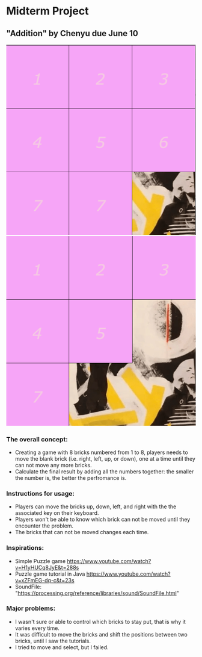 # Midterm Project
## "Addition" by Chenyu due June 10
![](1.png)
![](2.png)
### The overall concept: 
- Creating a game with 8 bricks numbered from 1 to 8, 
players needs to move the blank brick (i.e. right, left, up, or down), one at a time until they can not move any more bricks.
- Calculate the final result by adding all the numbers together:
the smaller the number is, the better the perfromance is.
### Instructions for usage:
- Players can move the bricks up, down, left, and right with the the associated key on their keyboard.
- Players won't be able to know which brick can not be moved until they encounter the problem.
- The bricks that can not be moved changes each time. 
### Inspirations:
- Simple Puzzle game <https://www.youtube.com/watch?v=H1yHUCq8JyE&t=288s>
- Puzzle game tutorial in Java <https://www.youtube.com/watch?v=xZFmEG-dq-c&t=23s>
- SoundFile: "https://processing.org/reference/libraries/sound/SoundFile.html"
### Major problems:
- I wasn't sure or able to control which bricks to stay put, that is why it varies every time.
- It was difficult to move the bricks and shift the positions between two bricks, until I saw the tutorials.
- I tried to move and select, but I failed. 
